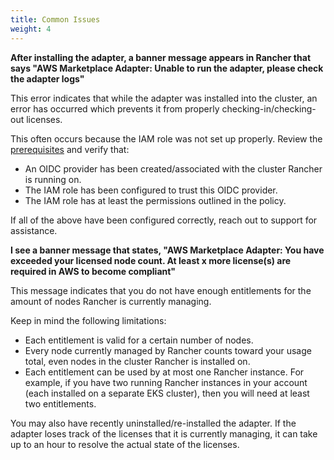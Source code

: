 ```yaml
---
title: Common Issues 
weight: 4
---
```


**After installing the adapter, a banner message appears in Rancher that says "AWS Marketplace Adapter: Unable to run the adapter, please check the adapter logs"**

This error indicates that while the adapter was installed into the cluster, an error has occurred which prevents it from properly checking-in/checking-out licenses.

This often occurs because the IAM role was not set up properly. Review the [prerequisites]({{<baseurl>}}/rancher/v2.6/en/installation/cloud-marketplace/aws/prerequisites) and verify that:

- An OIDC provider has been created/associated with the cluster Rancher is running on.
- The IAM role has been configured to trust this OIDC provider.
- The IAM role has at least the permissions outlined in the policy.

If all of the above have been configured correctly, reach out to support for assistance.

**I see a banner message that states, "AWS Marketplace Adapter: You have exceeded your licensed node count. At least x more license(s) are required in AWS to become compliant"**

This message indicates that you do not have enough entitlements for the amount of nodes Rancher is currently managing.

Keep in mind the following limitations:

- Each entitlement is valid for a certain number of nodes.
- Every node currently managed by Rancher counts toward your usage total, even nodes in the cluster Rancher is installed on.
- Each entitlement can be used by at most one Rancher instance. For example, if you have two running Rancher instances in your account (each installed on a separate EKS cluster), then you will need at least two entitlements.

You may also have recently uninstalled/re-installed the adapter. If the adapter loses track of the licenses that it is currently managing, it can take up to an hour to resolve the actual state of the licenses.

